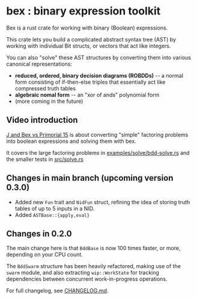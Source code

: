 # bex : binary expression toolkit

Bex is a rust crate for working with binary (Boolean) expressions.

This crate lets you build a complicated abstract syntax tree (AST) by working with individual Bit structs, or vectors that act like integers.

You can also "solve" these AST structures by converting them into various canonical representations:

  - **reduced, ordered, binary decision diagrams (ROBDDs)**
   -- a normal form consisting of if-then-else triples that
   essentially act like compressed truth tables
  - **algebraic nomal form**
    -- an "xor of ands" polynomial form
  - (more coming in the future)

## Video introduction

[J and Bex vs Primorial 15](https://www.youtube.com/watch?v=gtEGiq04E4Q&list=PLMVwLeG3bKmniOWnZUM2mcYKphm0ggS-C)
is about converting "simple" factoring problems into
boolean expressions and solving them with bex.

It covers the large factoring problems in [examples/solve/bdd-solve.rs](https://github.com/tangentstorm/bex/blob/main/examples/solve/bdd-solve.rs)
and the smaller tests in [src/solve.rs](https://github.com/tangentstorm/bex/blob/main/src/solve.rs)


## Changes in main branch (upcoming version 0.3.0)

- Added new `Fun` trait and `NidFun` struct, refining the idea of storing truth tables of up to 5 inputs in a NID.
- Added `ASTBase::{apply,eval}`


## Changes in 0.2.0

The main change here is that `BddBase` is now 100 times faster, or more, depending on your CPU count.

The `BddSwarm` structure has been heavily refactored, making use of the `swarm` module, and also
extracting `wip::WorkState` for tracking dependencies between concurrent work-in-progress operations.

For full changelog, see [CHANGELOG.md](https://github.com/tangentstorm/bex/blob/main/CHANGELOG.md).
